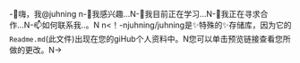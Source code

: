 -👋嗨，我@juhning n-👀我感兴趣...N-🌱我目前正在学习...N-💞️我正在寻求合作...N-📫如何联系我..。N n<！-njuhning/juhning是✨特殊的✨存储库，因为它的`Readme.md`(此文件)出现在您的giHub个人资料中。N您可以单击预览链接查看您所做的更改。N->
